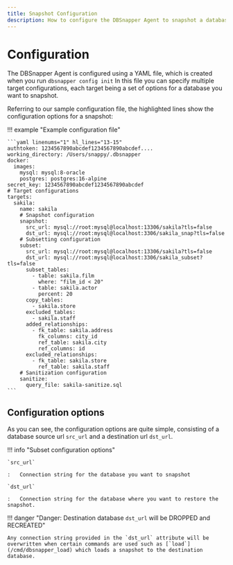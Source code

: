 ```yaml
---
title: Snapshot Configuration
description: How to configure the DBSnapper Agent to snapshot a database.
---
```


# Configuration

The DBSnapper Agent is configured using a YAML file, which is created when you run `dbsnapper config init` In this file you can specify multiple target configurations, each target being a set of options for a database you want to snapshot.

Referring to our sample configuration file, the highlighted lines show the configuration options for a snapshot:

<!-- prettier-ignore-start -->
!!! example "Example configuration file"

    ```yaml linenums="1" hl_lines="13-15"
    authtoken: 1234567890abcdef1234567890abcdef....
    working_directory: /Users/snappy/.dbsnapper
    docker:
      images:
        mysql: mysql:8-oracle
        postgres: postgres:16-alpine
    secret_key: 1234567890abcdef1234567890abcdef
    # Target configurations
    targets:
      sakila:
        name: sakila
        # Snapshot configuration
        snapshot:
          src_url: mysql://root:mysql@localhost:13306/sakila?tls=false
          dst_url: mysql://root:mysql@localhost:3306/sakila_snap?tls=false
        # Subsetting configuration
        subset:
          src_url: mysql://root:mysql@localhost:13306/sakila?tls=false
          dst_url: mysql://root:mysql@localhost:3306/sakila_subset?tls=false
          subset_tables:
            - table: sakila.film
              where: "film_id < 20"
            - table: sakila.actor
              percent: 20
          copy_tables:
            - sakila.store
          excluded_tables:
            - sakila.staff
          added_relationships:
            - fk_table: sakila.address
              fk_columns: city_id
              ref_table: sakila.city
              ref_columns: id
          excluded_relationships:
            - fk_table: sakila.store
              ref_table: sakila.staff
        # Sanitization configuration
        sanitize:
          query_file: sakila-sanitize.sql
    ```
<!-- prettier-ignore-end -->

## Configuration options

As you can see, the configuration options are quite simple, consisting of a database source url `src_url` and a destination url `dst_url`.

<!-- prettier-ignore-start -->
!!! info "Subset configuration options"

    `src_url`

    :   Connection string for the database you want to snapshot  

    `dst_url`
    
    :   Connection string for the database where you want to restore the snapshot.



<!-- prettier-ignore-end -->

<!-- prettier-ignore-start -->

!!! danger "Danger: Destination database `dst_url` will be DROPPED and RECREATED"

    Any connection string provided in the `dst_url` attribute will be overwritten when certain commands are used such as [`load`](/cmd/dbsnapper_load) which loads a snapshot to the destination database.

<!-- prettier-ignore-end -->
